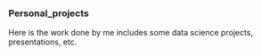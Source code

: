 ### Personal_projects
Here is the work done by me includes some data science projects, presentations, etc.
